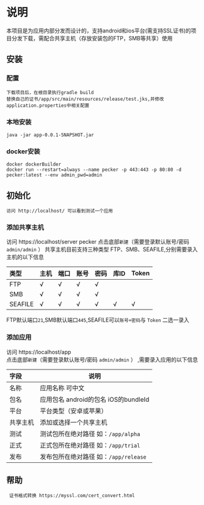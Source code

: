 # 说明
   本项目是为应用内部分发而设计的，支持android和ios平台(需支持SSL证书)的项目分发下载，需配合共享主机（存放安装包的FTP，SMB等共享）使用

## 安装
### 配置
    下载项目后，在根目录执行gradle build
    替换自己的证书/app/src/main/resources/release/test.jks,并修改application.properties中相关配置
### 本地安装
    java -jar app-0.0.1-SNAPSHOT.jar
### docker安装     
    docker dockerBuilder
    docker run --restart=always --name pecker -p 443:443 -p 80:80 -d pecker:latest --env admin_pwd=admin
## 初始化
    访问 http://localhost/ 可以看到测试一个应用
  
### 添加共享主机
   访问 https://localhost/server  pecker
   点击底部`新建`（需要登录默认账号/密码 `admin/admin` ）
   共享主机目前支持三种类型 FTP、SMB、SEAFILE,分别需要录入主机的以下信息 
   
   |类型 |主机 | 端口| 账号| 密码|库ID|Token|   
   |:---- |---- | ----| ----| ----|----|----|   
   |FTP |√|√|√|√|||  
   |SMB |√|√|√|√|||  
   |SEAFILE |√|√|√|√|√|√|  
  
  FTP默认端口`21`,SMB默认端口`445`,SEAFILE可以`账号+密码`与 `Token` 二选一录入
    
### 添加应用
   访问 https://localhost/app   
   点击底部`新建`（需要登录默认账号/密码 `admin/admin` ） ,需要录入应用的以下信息   
          
   |字段 |说明|   
   |:---- |---- |  
   |名称 |应用名称 可中文|
   |包名 |应用包名 android的包名 iOS的bundleId|
   |平台 |平台类型（安卓或苹果）|
   |共享主机 |添加或选择一个共享主机|
   |测试 |测试包所在绝对路径 如：`/app/alpha`|
   |正式 |正式包所在绝对路径 如：`/app/trial`|
   |发布 |发布包所在绝对路径 如：`/app/release`|
     
## 帮助
     证书格式转换 https://myssl.com/cert_convert.html    
    
    